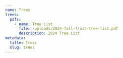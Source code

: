 ```yaml
---
name: Trees
trees:
  pdfs:
    - name: Tree List
      file: /uploads/2024-fall-fruit-tree-list.pdf
      description: 2024 Tree List
metadata:
  title: Trees
  slug: trees
---
```

